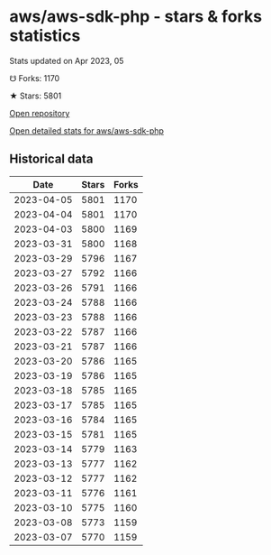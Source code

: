 # aws/aws-sdk-php - stars & forks statistics

Stats updated on Apr 2023, 05

☋ Forks: 1170

★ Stars: 5801

[Open repository](https://github.com/aws/aws-sdk-php)

[Open detailed stats for aws/aws-sdk-php](https://reviewgithub.com/rep/aws/aws-sdk-php)

## Historical data
| Date | Stars | Forks |
|------|-------|-------|
| 2023-04-05 | 5801 | 1170 | 
| 2023-04-04 | 5801 | 1170 | 
| 2023-04-03 | 5800 | 1169 | 
| 2023-03-31 | 5800 | 1168 | 
| 2023-03-29 | 5796 | 1167 | 
| 2023-03-27 | 5792 | 1166 | 
| 2023-03-26 | 5791 | 1166 | 
| 2023-03-24 | 5788 | 1166 | 
| 2023-03-23 | 5788 | 1166 | 
| 2023-03-22 | 5787 | 1166 | 
| 2023-03-21 | 5787 | 1166 | 
| 2023-03-20 | 5786 | 1165 | 
| 2023-03-19 | 5786 | 1165 | 
| 2023-03-18 | 5785 | 1165 | 
| 2023-03-17 | 5785 | 1165 | 
| 2023-03-16 | 5784 | 1165 | 
| 2023-03-15 | 5781 | 1165 | 
| 2023-03-14 | 5779 | 1163 | 
| 2023-03-13 | 5777 | 1162 | 
| 2023-03-12 | 5777 | 1162 | 
| 2023-03-11 | 5776 | 1161 | 
| 2023-03-10 | 5775 | 1160 | 
| 2023-03-08 | 5773 | 1159 | 
| 2023-03-07 | 5770 | 1159 | 

